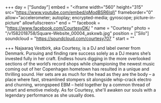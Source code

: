 +++
day = ["Sunday"]
embed = "<iframe width=\"560\" height=\"315\" src=\"https://www.youtube.com/embed/qModBSR6lqI\" frameborder=\"0\" allow=\"accelerometer; autoplay; encrypted-media; gyroscope; picture-in-picture\" allowfullscreen></iframe>"
end = ""
facebook = "https://www.facebook.com/CourtesyDK/ "
name = "Courtesy"
photo = "/v1582018758/Square-Website_00004_askxwb.jpg"
position = ["Silo"]
soundcloud = "https://soundcloud.com/courtesy707 "
start = ""

+++
Najaaraq Vestbirk, aka Courtesy, is a DJ and label owner from Denmark. Pursuing and finding rare success solely as a DJ means she’s invested fully in her craft. Endless hours digging in the more overlooked sections of the world’s record shops while championing the newest music coming out of her Copenhagen hometown has resulted in a unique and thrilling sound. Her sets are as much for the head as they are the body – a place where fast, streamlined stompers sit alongside whip-crack electro and churning, wrongspeed EBM – held together by a common thread of smart and emotive melody. As for Courtesy, she'll awaken our souls with a legendary performance as she usually does.